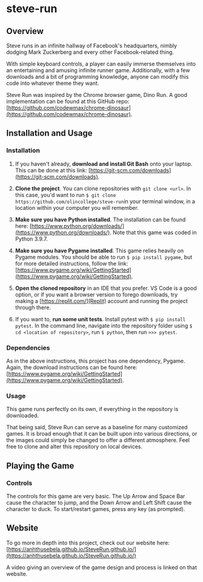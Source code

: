 # steve-run

## Overview

Steve runs in an infinite hallway of Facebook's headquarters, nimbly dodging Mark Zuckerberg and every other Facebook-related thing.

With simple keyboard controls, a player can easily immerse themselves into an entertaining and amusing infinite runner game. Additionally, with a few downloads and a bit of programming knowledge, anyone can modify this code into whatever theme they want.

Steve Run was inspired by the Chrome browser game, Dino Run. A good implementation can be found at this GitHub repo: [https://github.com/codewmax/chrome-dinosaur](https://github.com/codewmax/chrome-dinosaur).

## Installation and Usage

### Installation

1. If you haven't already, **download and install Git Bash** onto your laptop. This can be done at this link: [https://git-scm.com/downloads](https://git-scm.com/downloads).

2. **Clone the project**. You can clone repositories with `git clone <url>`. In this case, you'd want to run `$ git clone https://github.com/olincollege/steve-run`in your terminal window, in a location within your computer you will remember.

3. **Make sure you have Python installed**. The installation can be found here: [https://www.python.org/downloads/](https://www.python.org/downloads/). Note that this game was coded in Python 3.9.7.

4. **Make sure you have Pygame installed**. This game relies heavily on Pygame modules. You should be able to run `$ pip install pygame`, but for more detailed instructions, follow the link: [https://www.pygame.org/wiki/GettingStarted](https://www.pygame.org/wiki/GettingStarted).

5. **Open the cloned repository** in an IDE that you prefer. VS Code is a good option, or if you want a browser version to forego downloads, try making a [https://replit.com/](Replit) account and running the project through there.

6. If you want to, **run some unit tests**. Install pytest with `$ pip install pytest`. In the command line, navigate into the repository folder using `$ cd <location of repository>`, run `$ python`, then run `>>> pytest`.

### Dependencies

As in the above instructions, this project has one dependency, Pygame. Again, the download instructions can be found here: [https://www.pygame.org/wiki/GettingStarted](https://www.pygame.org/wiki/GettingStarted).

### Usage

This game runs perfectly on its own, if everything in the repository is downloaded.

That being said, Steve Run can serve as a baseline for many customized games. It is broad enough that it can be built upon into various directions, or the images could simply be changed to offer a different atmosphere. Feel free to clone and alter this repository on local devices.

## Playing the Game

### Controls

The controls for this game are very basic. The Up Arrow and Space Bar cause the character to jump, and the Down Arrow and Left Shift cause the character to duck. To start/restart games, press any key (as prompted).

## Website

To go more in depth into this project, check out our website here: [https://anhthusebela.github.io/SteveRun.github.io/](https://anhthusebela.github.io/SteveRun.github.io/)

A video giving an overview of the game design and process is linked on that website.
